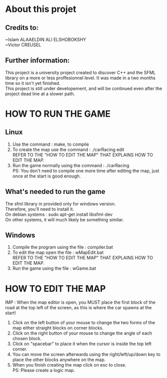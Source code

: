# About this projet
## Credits to:
~Islam ALAAELDIN ALI ELSHOBOKSHY<br />
~Victor CREUSEL
## Further information:
This project is a university project created to discover C++ and the SFML library on a more or less proffesionnel level. It was made in a two months time so it isn't yet finished.<br />
This project is still under developement, and will be continued even after the project dead line at a slower path.<br />

# HOW TO RUN THE GAME 
## Linux
1) Use the command : make, to compile<br />
2) To create the map use the command : ./carRacing edit<br />
REFER TO THE "HOW TO EDIT THE MAP" THAT EXPLAINS HOW TO EDIT THE MAP.<br />
3) Run the game normally using the command : ./carRacing<br />
PS: You don't need to compile one more time after editing the map, just once at the start is good enough.<br />
## What's needed to run the game
The sfml library in provided only for windows version.<br/>
Therefore, you'll need to install it.<br/>
On debian systems : sudo apt-get install libsfml-dev<br/>
On other systems, it will much likely be something similar.

## Windows 
1) Compile the program using the file : compiler.bat<br />
2) To edit the map open the file : wMapEdit.bat<br />
REFER TO THE "HOW TO EDIT THE MAP" THAT EXPLAINS HOW TO EDIT THE MAP.<br />
3) Run the game using the file : wGame.bat<br />

# HOW TO EDIT THE MAP
IMP : When the map editor is open, you MUST place the first block of the road at the top left of the screen, as this is where the car spawns at the start!<br />
1) Click on the left button of your mouse to change the two forms of the map either straight blocks on corner blocks.<br />
2) Click on the right button of your mouse to change the angle of each chosen block.<br />
3) Click on "spacebar" to place it when the cursor is inside the top left corner.<br />
4) You can move the screen afterwards using the right/left/up/down key to place the other blocks anywhere on the map.<br />
5) When you finish creating the map click on esc to close.<br />
PS: Please create a logic map.<br />
